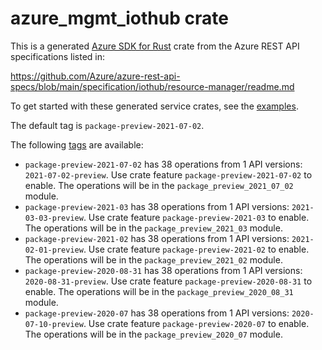 # azure_mgmt_iothub crate

This is a generated [Azure SDK for Rust](https://github.com/Azure/azure-sdk-for-rust) crate from the Azure REST API specifications listed in:

https://github.com/Azure/azure-rest-api-specs/blob/main/specification/iothub/resource-manager/readme.md

To get started with these generated service crates, see the [examples](https://github.com/Azure/azure-sdk-for-rust/blob/main/services/README.md#examples).

The default tag is `package-preview-2021-07-02`.

The following [tags](https://github.com/Azure/azure-sdk-for-rust/blob/main/services/tags.md) are available:

- `package-preview-2021-07-02` has 38 operations from 1 API versions: `2021-07-02-preview`. Use crate feature `package-preview-2021-07-02` to enable. The operations will be in the `package_preview_2021_07_02` module.
- `package-preview-2021-03` has 38 operations from 1 API versions: `2021-03-03-preview`. Use crate feature `package-preview-2021-03` to enable. The operations will be in the `package_preview_2021_03` module.
- `package-preview-2021-02` has 38 operations from 1 API versions: `2021-02-01-preview`. Use crate feature `package-preview-2021-02` to enable. The operations will be in the `package_preview_2021_02` module.
- `package-preview-2020-08-31` has 38 operations from 1 API versions: `2020-08-31-preview`. Use crate feature `package-preview-2020-08-31` to enable. The operations will be in the `package_preview_2020_08_31` module.
- `package-preview-2020-07` has 38 operations from 1 API versions: `2020-07-10-preview`. Use crate feature `package-preview-2020-07` to enable. The operations will be in the `package_preview_2020_07` module.